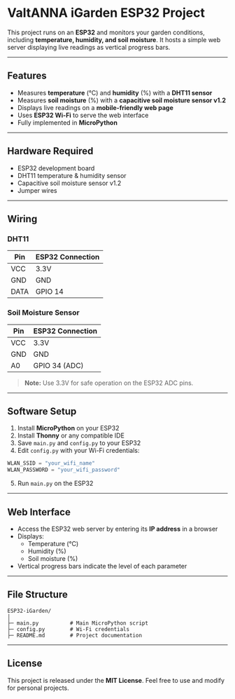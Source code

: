 # ValtANNA iGarden ESP32 Project

This project runs on an **ESP32** and monitors your garden conditions, including **temperature, humidity, and soil moisture**. It hosts a simple web server displaying live readings as vertical progress bars.

---

## Features

- Measures **temperature** (°C) and **humidity** (%) with a **DHT11 sensor**  
- Measures **soil moisture** (%) with a **capacitive soil moisture sensor v1.2**  
- Displays live readings on a **mobile-friendly web page**  
- Uses **ESP32 Wi-Fi** to serve the web interface  
- Fully implemented in **MicroPython**

---

## Hardware Required

- ESP32 development board  
- DHT11 temperature & humidity sensor  
- Capacitive soil moisture sensor v1.2  
- Jumper wires  

---

## Wiring

### DHT11
| Pin | ESP32 Connection |
|-----|-----------------|
| VCC | 3.3V            |
| GND | GND             |
| DATA| GPIO 14         |

### Soil Moisture Sensor
| Pin | ESP32 Connection |
|-----|-----------------|
| VCC | 3.3V            |
| GND | GND             |
| A0  | GPIO 34 (ADC)   |

> **Note:** Use 3.3V for safe operation on the ESP32 ADC pins.

---

## Software Setup

1. Install **MicroPython** on your ESP32  
2. Install **Thonny** or any compatible IDE  
3. Save `main.py` and `config.py` to your ESP32  
4. Edit `config.py` with your Wi-Fi credentials:

```python
WLAN_SSID = "your_wifi_name"
WLAN_PASSWORD = "your_wifi_password"
```

5. Run `main.py` on the ESP32

---

## Web Interface

- Access the ESP32 web server by entering its **IP address** in a browser  
- Displays:
  - Temperature (°C)
  - Humidity (%)
  - Soil moisture (%)
- Vertical progress bars indicate the level of each parameter

---

## File Structure

```
ESP32-iGarden/
│
├─ main.py          # Main MicroPython script
├─ config.py        # Wi-Fi credentials
├─ README.md        # Project documentation
```

---

## License

This project is released under the **MIT License**. Feel free to use and modify for personal projects.
